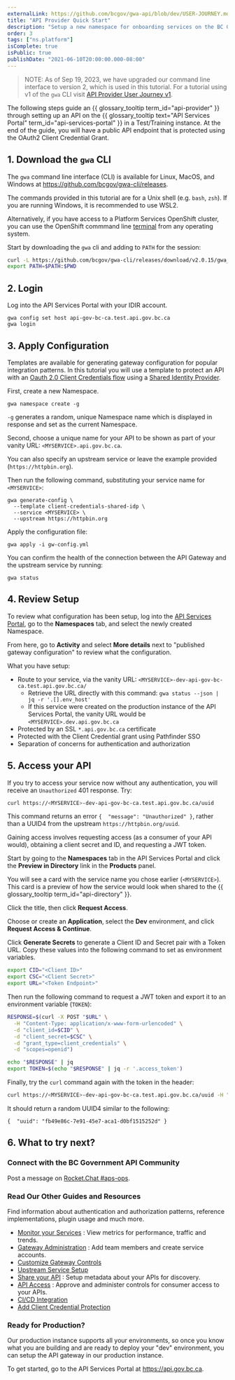 ```yaml
---
externalLink: https://github.com/bcgov/gwa-api/blob/dev/USER-JOURNEY.md
title: "API Provider Quick Start"
description: "Setup a new namespace for onboarding services on the BC Gov API Gateway."
order: 3
tags: ["ns.platform"]
isComplete: true
isPublic: true
publishDate: "2021-06-10T20:00:00.000-08:00"
---
```


> NOTE: As of Sep 19, 2023, we have upgraded our command line interface to version 2, which is used in this tutorial. 
> For a tutorial using v1 of the `gwa` CLI visit [API Provider User Journey v1](/guides/owner-journey-v1.md).

The following steps guide an {{ glossary_tooltip term_id="api-provider" }} through setting up an API on the {{ glossary_tooltip text="API Services Portal" term_id="api-services-portal" }} in a Test/Training instance. 
At the end of the guide, you will have a public API endpoint that is protected using the OAuth2 Client Credential Grant.

## 1. Download the `gwa` CLI

The `gwa` command line interface (CLI) is available for Linux, MacOS, and Windows at https://github.com/bcgov/gwa-cli/releases. 

The commands provided in this tutorial are for a Unix shell (e.g. `bash`, `zsh`). If you are running Windows, it is recommended to use WSL2. 

Alternatively, if you have access to a Platform Services OpenShift cluster, you can use the OpenShift commmand line [terminal](https://console.apps.silver.devops.gov.bc.ca/terminal) from any operating system.

Start by downloading the `gwa` cli and adding to `PATH` for the session:

```sh
curl -L https://github.com/bcgov/gwa-cli/releases/download/v2.0.15/gwa_Linux_x86_64.tgz | tar -zxf -
export PATH=$PATH:$PWD
```

## 2. Login

Log into the API Services Portal with your IDIR account.

```
gwa config set host api-gov-bc-ca.test.api.gov.bc.ca
gwa login
```

## 3. Apply Configuration

Templates are available for generating gateway configuration for popular integration patterns. In this tutorial you will use a template to protect an API with an [Oauth 2.0 Client Credentials flow](/how-to/client-cred-flow.md) using a [Shared Identity Provider](/how-to/client-cred-flow.md/#2-grant-access-to-the-identity-provider).

First, create a new Namespace. 

```
gwa namespace create -g
```

`-g` generates a random, unique Namespace name which is displayed in response and set as the current Namespace.

Second, choose a unique name for your API to be shown as part of your vanity URL: `<MYSERVICE>.api.gov.bc.ca`.

You can also specify an upstream service or leave the example provided (`https://httpbin.org`).

Then run the following command, substituting your service name for `<MYSERVICE>`:

```
gwa generate-config \
  --template client-credentials-shared-idp \
  --service <MYSERVICE> \
  --upstream https://httpbin.org
```

Apply the configuration file:

```
gwa apply -i gw-config.yml
```

You can confirm the health of the connection between the API Gateway and the upstream service by running:

```
gwa status
```

## 4. Review Setup

To review what configuration has been setup, log into the [API Services Portal](https://api-gov-bc-ca.test.api.gov.bc.ca), go to the **Namespaces** tab, and select the newly created Namespace.

From here, go to **Activity** and select **More details** next to "published gateway configuration" to review what the configuration.

What you have setup:

- Route to your service, via the vanity URL: `<MYSERVICE>-dev-api-gov-bc-ca.test.api.gov.bc.ca/`
  - Retrieve the URL directly with this command: `gwa status --json | jq -r '.[].env_host'`
  - If this service were created on the production instance of the API Services Portal, the vanity URL would be `<MYSERVICE>.dev.api.gov.bc.ca`
- Protected by an SSL `*.api.gov.bc.ca` certificate
- Protected with the Client Credential grant using Pathfinder SSO
- Separation of concerns for authentication and authorization

## 5. Access your API

If you try to access your service now without any authentication, you will receive an `Unauthorized` 401 response. Try:

```sh
curl https://<MYSERVICE>-dev-api-gov-bc-ca.test.api.gov.bc.ca/uuid
```

This command returns an error `{  "message": "Unauthorized" }`, rather than a UUID4 from the upstream `https://httpbin.org/uuid`.

Gaining access involves requesting access (as a consumer of your API would), obtaining a client secret and ID, and requesting a JWT token.

Start by going to the **Namespaces** tab in the API Services Portal and click the **Preview in Directory** link in the **Products** panel.

You will see a card with the service name you chose earlier (`<MYSERVICE>`). This card is a preview of how the service would look when shared to the {{ glossary_tooltip term_id="api-directory" }}.

Click the title, then click **Request Access**.

Choose or create an **Application**, select the **Dev** environment, and click **Request Access & Continue**.

Click **Generate Secrets** to generate a Client ID and Secret pair with a Token URL. Copy these values into the following command to set as environment variables.

```sh
export CID="<Client ID>"
export CSC="<Client Secret>"
export URL="<Token Endpoint>"
```

Then run the following command to request a JWT token and export it to an environment variable (`TOKEN`):

```sh
RESPONSE=$(curl -X POST "$URL" \
  -H "Content-Type: application/x-www-form-urlencoded" \
  -d "client_id=$CID" \
  -d "client_secret=$CSC" \
  -d "grant_type=client_credentials" \
  -d "scopes=openid")

echo "$RESPONSE" | jq
export TOKEN=$(echo "$RESPONSE" | jq -r '.access_token')
```

Finally, try the `curl` command again with the token in the header:

```sh
curl https://<MYSERVICE>-dev-api-gov-bc-ca.test.api.gov.bc.ca/uuid -H "Authorization: Bearer $TOKEN"
```

It should return a random UUID4 similar to the following:

`{  "uuid": "fb49e86c-7e91-45e7-aca1-d0bf1515252d" }`


## 6. What to try next?

### Connect with the BC Government API Community

Post a message on [Rocket.Chat #aps-ops](https://chat.developer.gov.bc.ca/channel/aps-ops).

### Read Our Other Guides and Resources

Find information about authentication and authorization patterns, reference implementations, plugin usage and much more.

- [Monitor your Services](/resources/monitoring.md) : View metrics for performance, traffic and trends.
- [Gateway Administration](/resources/gateway-admin.md) : Add team members and create service accounts.
- [Customize Gateway Controls](/how-to/create-gateway-service.md)
- [Upstream Service Setup](/resources/upstream-services.md)
- [Share your API](/how-to/api-discovery.md) : Setup metadata about your APIs for discovery.
- [API Access](/resources/api-access.md) : Approve and administer controls for consumer access to your APIs.
- [CI/CD Integration](/resources/cicd-integration.md)
- [Add Client Credential Protection](/how-to/client-cred-flow.md)

### Ready for Production?

Our production instance supports all your environments, so once you know what
you are building and are ready to deploy your "dev" environment, you can setup
the API gateway in our production instance.

To get started, go to the API Services Portal at https://api.gov.bc.ca.
